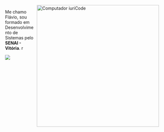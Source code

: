 <img src="https://raw.githubusercontent.com/MicaelliMedeiros/micaellimedeiros/master/image/computer-illustration.png" min-width="400px" max-width="400px" width="400px" align="right" alt="Computador iuriCode">

<p align="left"> 
  Me chamo Flávio, sou formado em Desenvolvimento de Sistemas pelo <strong>SENAI - Vitória</strong>. r<br>
</p>

<p align="left">

  <a href="https://www.linkedin.com/in/flávio-batista-082907205/" alt="Linkedin">
  <img src="https://img.shields.io/badge/-Linkedin-0e76a8?style=flat-square&logo=Linkedin&logoColor=white&link=" /></a>
